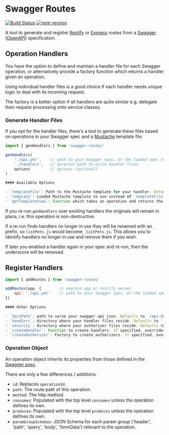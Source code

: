 # Swagger Routes

[![Build Status](https://travis-ci.org/mikestead/swagger-routes.svg?branch=master)](https://travis-ci.org/mikestead/swagger-routes) [![npm version](https://img.shields.io/npm/v/swagger-routes.svg?style=flat-square)](https://www.npmjs.com/package/swagger-routes)

A tool to generate and register [Restify](http://restify.com) or [Express](http://expressjs.com) routes from a 
[Swagger](http://swagger.io) ([OpenAPI](https://openapis.org)) specification.


## Operation Handlers

You have the option to define and maintain a handler file for each Swagger operation, or alternatively
provide a factory function which returns a handler given an operation.

Using individual handler files is a good choice if each handler needs unique logic 
to deal with its incoming request.

The factory is a better option if all handlers are quite similar e.g. delegate their request
processing onto service classes.

### Generate Handler Files

If you opt for the handler files, there's a tool to generate these files based on operations in
your Swagger spec and a [Mustache](https://mustache.github.io) template file.

```javascript
import { genHandlers } from 'swagger-routes'

genHandlers(
	'./api.yml',    // path to your Swagger spec, or the loaded spec reference
	'./handlers',   // director path to write handler files
	options         // options (optional)
)

#### Available Options

- `templateFile`: Path to the Mustache template for your handler. Defaults to [this](https://github.com/mikestead/swagger-routes/blob/master/template/handler.mustache),
- `template`: Loaded Mustache template to use instead of `templateFile`. Defaults to `undefined`.
- `getTemplateView`: Function which takes an operation and returns the data to feed to the template. Defaults to return the operation.
```

If you re-run `genHandlers` over existing handlers the originals will remain in place, i.e. this
operation is non-destructive.

If a re-run finds handlers no longer in use they will be renamed with an `_` prefix, so
`listPets.js` would become `_listPets.js`. This allows you to identify handlers no longer in use
and remove them if you wish.

If later you enabled a handler again in your spec and re-run, then the underscore will be removed.

## Register Handlers

```javascript
import { addRoutes } from 'swagger-routes'

addRoutes(app, {        // express app or restify server
	api: './api.yml'    // path to your Swagger spec, or the loaded spec reference
})

#### Other Options

- `docsPath`: path to serve your swagger api json. Defaults to `/api-docs`.
- `handlers`: directory where your handler files reside. Defaults to `./handlers`.
- `security`: directory where your authorizer files reside. Defaults to `./security`.
- `createHandler`: Function to create handlers. If specified, overrides handler file lookup.
- `createAuthorizer`: Factory to create authorizers. If specified, overrides security authorizer file lookup.
```

### Operation Object

An operation object inherits its properties from those defined in the [Swagger spec](https://github.com/OAI/OpenAPI-Specification/blob/master/versions/2.0.md#operationObject).

There are only a few differences / additions.

- `id`: Replaces `operationId`.
- `path`: The route path of this operation.
- `method`: The http method
- `consumes`: Populated with the top level `consumes` unless the operation defines its own.
- `produces`: Populated with the top level `produces` unless the operation defines its own.
- `paramGroupSchemas`: JSON Schema for each param group ('header', 'path', 'query', 'body', 'formData') relevant to the operation.
